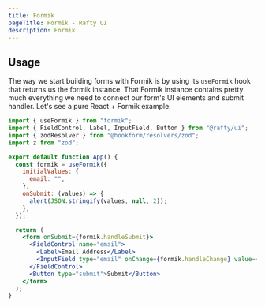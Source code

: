 ```yaml
---
title: Formik
pageTitle: Formik - Rafty UI
description: Formik
---
```


## Usage

The way we start building forms with Formik is by using its `useFormik` hook that returns us the formik instance. That Formik instance contains pretty much everything we need to connect our form's UI elements and submit handler. Let's see a pure React + Formik example:

```jsx
import { useFormik } from "formik";
import { FieldControl, Label, InputField, Button } from "@rafty/ui";
import { zodResolver } from "@hookform/resolvers/zod";
import z from "zod";

export default function App() {
  const formik = useFormik({
    initialValues: {
      email: "",
    },
    onSubmit: (values) => {
      alert(JSON.stringify(values, null, 2));
    },
  });

  return (
    <form onSubmit={formik.handleSubmit}>
      <FieldControl name="email">
        <Label>Email Address</Label>
        <InputField type="email" onChange={formik.handleChange} value={formik.values.email} />
      </FieldControl>
      <Button type="submit">Submit</Button>
    </form>
  );
}
```
